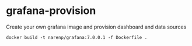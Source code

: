 # grafana-provision
Create your own grafana image and provision dashboard and data sources

```
docker build -t narenp/grafana:7.0.0.1 -f Dockerfile .

```

